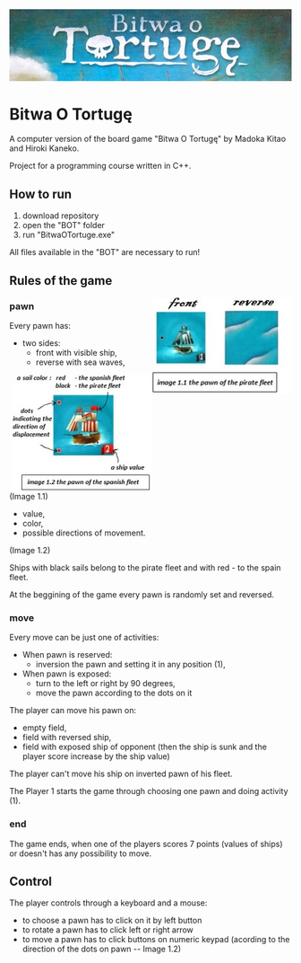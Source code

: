 
<img src="https://github.com/bsobocki/BitwaOTortuge/blob/master/images/title.jpg" />

# Bitwa O Tortugę
A computer version of the board game "Bitwa O Tortugę" by Madoka Kitao and Hiroki Kaneko.

Project for a programming course written in C++.
## How to run 
1) download repository
2) open the "BOT" folder
3) run "BitwaOTortuge.exe"

All files available in the "BOT" are necessary to run!

## Rules of the game

<img src="https://github.com/bsobocki/BitwaOTortuge/blob/master/images/pirate.jpg" align="right" width="250"/>

### pawn
  
Every pawn has:
  - two sides: 
    * front with visible ship,
    * reverse with sea waves,
  
<img src="https://github.com/bsobocki/BitwaOTortuge/blob/master/images/spanish.jpg" align="right" width="250"/> 
   
  (Image 1.1)

  - value, 
  - color,
  - possible directions of movement. 
  
  (Image 1.2)
  
Ships with black sails belong to the pirate fleet and with red - to the spain fleet.

At the beggining of the game every pawn is randomly set and reversed.

### move

Every move can be just one of activities:
  - When pawn is reserved:
    * inversion the pawn and setting it in any position (1),
  - When pawn is exposed:
    * turn to the left or right by 90 degrees,
    * move the pawn according to the dots on it
    
 The player can move his pawn on:
  - empty field,
  - field with reversed ship,
  - field with exposed ship of opponent (then the ship is sunk and the player score increase by the ship value)
    
 The player can't move his ship on inverted pawn of his fleet.
 
 The Player 1 starts the game through choosing one pawn and doing activity (1).
 
 ### end
 
 The game ends, when one of the players scores 7 points (values of ships) or doesn't has any possibility to move. 

## Control

The player controls through a keyboard and a mouse:
  - to choose a pawn has to click on it by left button
  - to rotate a pawn has to click left or right arrow
  - to move a pawn has to click buttons on numeric keypad (acording to the direction of the dots on pawn -- Image 1.2)
  
